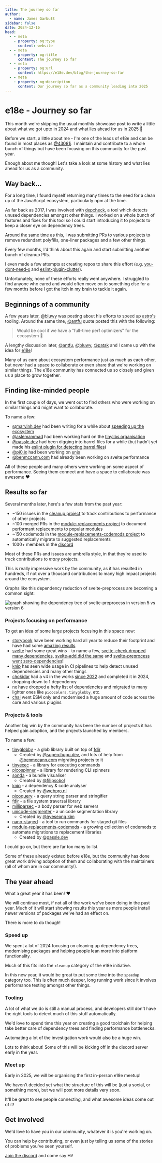```yaml
---
title: The journey so far
author:
  - name: James Garbutt
sidebar: false
date: 2024-12-16
head:
  - - meta
    - property: og:type
      content: website
  - - meta
    - property: og:title
      content: The journey so far
  - - meta
    - property: og:url
      content: https://e18e.dev/blog/the-journey-so-far
  - - meta
    - property: og:description
      content: Our journey so far as a community leading into 2025
---
```


# e18e - Journey so far

This month we're skipping the usual monthly showcase post to write a little about what we got upto in 2024 and what lies ahead for us in 2025 :rocket:

Before we start, a little about me - I'm one of the leads of e18e and can be found in most places as [@43081j](https://bsky.app/profile/43081j.com). I maintain and contribute to a whole bunch of things but have been focusing on this community for the past year.

Enough about me though! Let's take a look at some history and what lies ahead for us as a community.

## Way back...

For a long time, I found myself returning many times to the need for a clean up of the JavaScript ecosystem, particularly npm at the time.

As far back as 2017, I was involved with [depcheck](https://github.com/depcheck/depcheck), a tool which detects unused dependencies amongst other things. I worked on a whole bunch of features and fixes for this tool so I could start introducing it to projects to keep a closer eye on dependency trees.

Around the same time as this, I was submitting PRs to various projects to remove redundant polyfills, one-liner packages and a few other things.

Every few months, I'd think about this again and start submitting another bunch of cleanup PRs.

I even made a few attempts at creating repos to share this effort (e.g. [you-dont-need-x](https://github.com/43081j/you-dont-need-x) and [eslint-plugin-clutter](https://github.com/43081j/eslint-plugin-clutter)).

Unfortunately, none of these efforts really went anywhere. I struggled to find anyone who cared and would often move on to something else for a few months before I got the itch in my brain to tackle it again.

## Beginnings of a community

A few years later, [@bluwy](https://bsky.app/profile/bluwy.me) was posting about his efforts to speed up [astro's](https://github.com/withastro/astro) tooling. Around the same time, [@antfu](https://bsky.app/profile/antfu.me) quote posted this with the following:

> Would be cool if we have a "full-time perf optimizers" for the ecosystem :eyes:

A lengthy discussion later, [@antfu](https://bsky.app/profile/antfu.me), [@bluwy](https://bsky.app/profile/bluwy.me), [@patak](https://bsky.app/profile/patak.dev) and I came up with the idea for [e18e](https://e18e.dev/)!

Many of us care about ecosystem performance just as much as each other, but never had a space to collaborate or even share that we're working on similar things. The e18e community has connected us so closely and given us a place to grow together.

## Finding like-minded people

In the first couple of days, we went out to find others who were working on similar things and might want to collaborate.

To name a few:

- [@marvinh.dev](https://bsky.app/profile/marvinh.dev) had been writing for a while about [speeding up the ecosystem](https://marvinh.dev/blog/speeding-up-javascript-ecosystem/)
- [@aslemammad](https://bsky.app/profile/aslemammad.bsky.social) had been working hard on the [tinylibs organisation](https://github.com/tinylibs/)
- [@passle.dev](https://bsky.app/profile/passle.dev) had been digging into barrel files for a while (but hadn't yet made his [eslint plugin for detecting barrel files](https://github.com/thepassle/eslint-plugin-barrel-files))
- [@pi0.io](https://bsky.app/profile/pi0.io) had been working on [unjs](https://github.com/unjs)
- [@benmccann.com](https://bsky.app/profile/benmccann.com) had already been working on svelte performance

All of these people and many others were working on some aspect of performance. Seeing them connect and have a space to collaborate was awesome :heart:

## Results so far

Several months later, here's a few stats from the past year:

- ~150 issues in the [cleanup project](https://github.com/es-tooling/ecosystem-cleanup/) to track contributions to performance of other projects
- ~100 merged PRs in the [module-replacements project](https://github.com/es-tooling/module-replacements) to document performant replacements to popular modules
- ~150 codemods in the [module-replacements-codemods project](https://github.com/es-tooling/module-replacements-codemods) to automatically migrate to suggested replacements
- 1000+ members in the [discord](https://chat.e18e.dev)

Most of these PRs and issues are umbrella style, in that they're used to track contributions to _many_ projects.

This is really impressive work by the community, as it has resulted in hundreds, if not over a thousand contributions to many high impact projects around the ecosystem.

Graphs like this dependency reduction of svelte-preprocess are becoming a common sight:

![graph showing the dependency tree of svelte-preprocess in version 5 vs version 6](https://pbs.twimg.com/media/GSDjnNjboAAnrc5?format=jpg&name=4096x4096)

### Projects focusing on performance

To get an idea of some large projects focusing in this space now:

- [storybook](https://github.com/storybookjs/storybook/) have been working hard all year to reduce their footprint and have had some [amazing results](https://bsky.app/profile/shilman.net/post/3l7ik3onbbs2b)
- [svelte](https://github.com/sveltejs/svelte) had some great wins - to name a few, [svelte-check dropped many dependencies](https://x.com/BenjaminMcCann/status/1839349949605236753), [svelte-add did the same](https://x.com/BenjaminMcCann/status/1821685785554501786) and [svelte-preprocess went zero-dependencies](https://x.com/BenjaminMcCann/status/1810698991820321028)!
- [knip](https://github.com/webpro-nl/knip) has seen wide usage in CI pipelines to help detect unused dependencies and many other things
- [chokidar](https://github.com/paulmillr/chokidar/) had a v4 in the works [since 2022](https://github.com/paulmillr/chokidar/pull/1195) and completed it in 2024, dropping down to 1 dependency
- [nx](https://github.com/nrwl/nx) have dropped a hefty list of dependencies and migrated to many lighter ones like `picocolors`, `tinyglobby`, etc.
- [chai](https://github.com/chaijs/chai) went ESM only and modernised a huge amount of code across the core and various plugins

### Projects & tools

Another big win by the community has been the number of projects it has helped gain adoption, and the projects launched by members.

To name a few:

- [tinyglobby](https://github.com/SuperchupuDev/tinyglobby) - a glob library built on top of [fdir](https://github.com/thecodrr/fdir)
  - Created by [@superchupu.dev](https://bsky.app/profile/superchupu.dev), and lots of help from [@benmccann.com](https://bsky.app/profile/benmccann.com) migrating projects to it
- [tinyexec](https://github.com/tinylibs/tinyexec/) - a library for executing commands
- [picospinner](https://github.com/tinylibs/picospinner/) - a library for rendering CLI spinners
- [sonda](https://github.com/filipsobol/sonda) - a bundle visualiser
  - Created by [@filipsobol](https://bsky.app/profile/filipsobol.bsky.social)
- [knip](https://github.com/webpro-nl/knip) - a dependency & code analyser
  - Created by [@webpro.nl](https://bsky.app/profile/webpro.nl)
- [picoquery](https://github.com/43081j/picoquery) - a query string parser and stringifier
- [fdir](https://github.com/thecodrr/fdir/) - a file system traversal library
- [milliparsec](https://github.com/tinyhttp/milliparsec) - a body parser for web servers
- [unicode-segmenter](https://github.com/cometkim/unicode-segmenter) - a unicode segmentation library
  - Created by [@hyeseong.kim](https://bsky.app/profile/hyeseong.kim)
- [nano-staged](https://github.com/usmanyunusov/nano-staged) - a tool to run commands for staged git files
- [module-replacements-codemods](https://github.com/es-tooling/module-replacements-codemods) - a growing collection of codemods to automate migrations to replacement libraries
  - Created by [@passle.dev](https://bsky.app/profile/passle.dev)

I could go on, but there are far too many to list.

Some of these already existed before e18e, but the community has done great work driving adoption of them and collaborating with the maintainers (all of whom are in our community!).

## The year ahead

What a great year it has been! :heart:

We will continue most, if not all of the work we've been doing in the past year. Much of it will start showing results this year as more people install newer versions of packages we've had an effect on.

There is more to do though!

### Speed up

We spent a lot of 2024 focusing on cleaning up dependency trees, modernising packages and helping people lean more into platform functionality.

Much of this fits into the `cleanup` category of the e18e initiative.

In this new year, it would be great to put some time into the `speedup` category too. This is often much deeper, long running work since it involves performance testing amongst other things.

### Tooling

A lot of what we do is still a manual process, and developers still don't have the right tools to detect much of this stuff automatically.

We'd love to spend time this year on creating a good toolchain for helping take better care of dependency trees and finding performance bottlenecks.

Automating a lot of the investigation work would also be a huge win.

Lots to think about! Some of this will be kicking off in the discord server early in the year.

### Meet up

Early in 2025, we will be organising the first in-person e18e meetup!

We haven't decided yet what the structure of this will be (just a social, or something more), but we will post more details very soon.

It'll be great to see people connecting, and what awesome ideas come out of it!

## Get involved

We'd love to have you in our community, whatever it is you're working on.

You can help by contributing, or even just by telling us some of the stories of problems you've seen yourself.

[Join the discord](https://chat.e18e.dev) and come say Hi!
